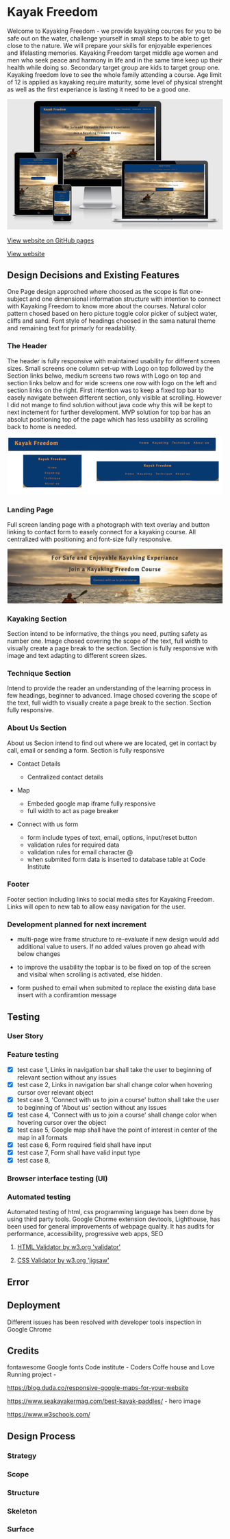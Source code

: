 # Kayak Freedom

Welcome to Kayaking Freedom - we provide kayaking cources for you to be safe out on the water, challenge yourself in small steps to be able to get close to the nature. We will prepare your skills for enjoyable experiences and lifelasting memories. Kayaking Freedom target middle age women and men who seek peace and harmony in life and in the same time keep up their health while doing so. Secondary target group are kids to target group one. Kayaking freedom love to see the whole family attending a course. Age limit of 12 is applied as kayaking require maturity, some level of physical strenght as well as the first experiance is lasting it need to be a good one.

![Responsive Test](/assests/img/responsive_check_kayaking_classes.PNG)

[View website on GitHub pages](https://github.com/EvergSwe/Kayak_Classes)

[View website](https://evergswe.github.io/Kayak_Classes/)

## Design Decisions and Existing Features
One Page design approched where choosed as the scope is flat one-subject and one dimensional information structure with intention to connect with Kayaking Freedom to know more about the courses. Natural color pattern chosed based on hero picture toggle color picker of subject water, cliffs and sand. Font style of headings choosed in the sama natural theme and remaining text for primarly for readability.

### The Header
The header is fully responsive with maintained usability for different screen sizes. Small screens one column set-up with Logo on top followed by the Section links belwo, medium screens two rows with Logo on top and section links below and for wide screens one row with logo on the left and section links on the right. First intention was to keep a fixed top bar to easely navigate between different section, only visible at scrolling. However I did not mange to find solution without java code why this will be kept to next inctement for further development. MVP solution for top bar has an absolut positioning top of the page which has less usability as scrolling back to home is needed.

![Top bar design](/assests/img/tob_bar_design.PNG)

### Landing Page
Full screen landing page with a photograph with text overlay and button linking to contact form to easely connect for a kayaking course. All centralized with positioning and font-size fully responsive.

![Landing page](/assests/img/landing_page.PNG)

### Kayaking Section
Section intend to be informative, the things you need, putting safety as number one. Image chosed covering the scope of the text, full width to visually create a page break to the section. Section is fully responsive with image and text adapting to different screen sizes.

### Technique Section
Intend to provide the reader an understanding of the learning process in few headings, beginner to advanced. Image chosed covering the scope of the text, full width to visually create a page break to the section. Section fully responsive. 

### About Us Section
About us Secion intend to find out where we are located, get in contact by call, email or sending a form. Section is fully responsive

- Contact Details
  - Centralized contact details

- Map
  - Embeded google map iframe fully responsive
  - full width to act as page breaker

- Connect with us form
  - form include types of text, email, options, input/reset button
  - validation rules for required data
  - validation rules for email character @
  - when submited form data is inserted to database table at Code Institute


### Footer

Footer section including links to social media sites for Kayaking Freedom. Links will open to new tab to allow easy navigation for the user.

### Development planned for next increment

- multi-page wire frame structure to re-evaluate if new design would add additional value to users. If no added values proven go ahead with below changes

- to improve the usability the topbar is to be fixed on top of the screen and visibal when scrolling is activated, else hidden.

- form pushed to email when submited to replace the existing data base insert with a confiramtion message


## Testing

### User Story

### Feature testing
- [x] test case 1, Links in navigation bar shall take the user to beginning of relevant section without any issues
- [x] test case 2, Links in navigation bar shall change color when hovering cursor over relevant object
- [x] test case 3, 'Connect with us to join a course' button shall take the user to beginning of 'About us' section without any issues
- [x] test case 4, 'Connect with us to join a course' shall change color when hovering cursor over the object
- [x] test case 5, Google map shall have the point of interest in center of the map in all formats
- [x] test case 6, Form required field shall have input
- [x] test case 7, Form shall have valid input type
- [x] test case 8, 

### Browser interface testing (UI)

### Automated testing

Automated testing of html, css programming language has been done by using third party tools. Google Chorme extension devtools, Lighthouse, has been used for general improvements of webpage quality. It has audits for performance, accessibility, progressive web apps, SEO

1. [HTML Validator by w3.org 'validator'](https://validator.w3.org/#validate_by_uri)


2. [CSS Validator by w3.org 'jigsaw'](https://jigsaw.w3.org/css-validator/)

## Error

## Deployment

Different issues has been resolved with developer tools inspection in Google Chrome

## Credits

fontawesome
Google fonts
Code institute - Coders Coffe house and Love Running project - 

https://blog.duda.co/responsive-google-maps-for-your-website

https://www.seakayakermag.com/best-kayak-paddles/ - hero image

https://www.w3schools.com/

## Design Process

### Strategy

### Scope

### Structure

### Skeleton

### Surface